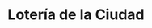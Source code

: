 ---
title: "Lotería de la Ciudad"
url: /ciudad-autonoma-de-buenos-aires/loteria-de-la-ciudad-avenida-jose-maria-moreno/
shop: lotería
---